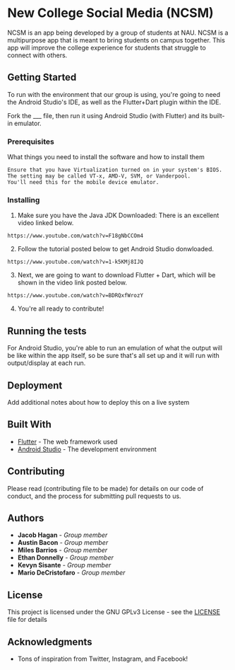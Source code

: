 # New College Social Media (NCSM)

NCSM is an app being developed by a group of students at NAU. NCSM is a multipurpose app that is meant to bring students on campus together. This app will improve the college experience for students that struggle to connect with others.

## Getting Started

To run with the environment that our group is using, you're going to need the Android Studio's IDE, as well as the Flutter+Dart plugin within the IDE.

Fork the ___ file, then run it using Android Studio (with Flutter) and its built-in emulator.

### Prerequisites

What things you need to install the software and how to install them
```
Ensure that you have Virtualization turned on in your system's BIOS. The setting may be called VT-x, AMD-V, SVM, or Vanderpool.
You'll need this for the mobile device emulator.
```

### Installing

1) Make sure you have the Java JDK Downloaded: There is an excellent video linked below.

```
https://www.youtube.com/watch?v=F18gNbCCOm4
```

2) Follow the tutorial posted below to get Android Studio donwloaded.

```
https://www.youtube.com/watch?v=1-k5KMj8IJQ
```

3) Next, we are going to want to download Flutter + Dart, which will be shown in the video link posted below.

```
https://www.youtube.com/watch?v=BDRQxfWrozY
```

4) You're all ready to contribute!

## Running the tests

For Android Studio, you're able to run an emulation of what the output will be like within the app itself, so be sure that's all set up and it will run with output/display at each run.

## Deployment

Add additional notes about how to deploy this on a live system

## Built With

* [Flutter](https://flutter.dev/docs) - The web framework used
* [Android Studio](https://developer.android.com/about) - The development environment

## Contributing

Please read (contributing file to be made) for details on our code of conduct, and the process for submitting pull requests to us.

## Authors

* **Jacob Hagan** - *Group member*
* **Austin Bacon** - *Group member*
* **Miles Barrios** - *Group member* 
* **Ethan Donnelly** - *Group member*
* **Kevyn Sisante** - *Group member*
* **Mario DeCristofaro** - *Group member*

## License

This project is licensed under the GNU GPLv3 License - see the [LICENSE](LICENSE) file for details

## Acknowledgments

* Tons of inspiration from Twitter, Instagram, and Facebook!

